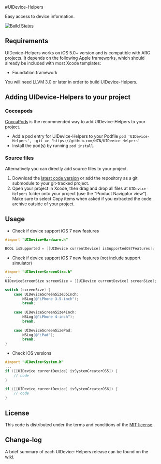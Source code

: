 #UIDevice-Helpers

Easy access to device information.

[![Build Status](https://api.travis-ci.org/NZN/UIDevice-Helpers.png)](https://api.travis-ci.org/NZN/UIDevice-Helpers.png)

## Requirements

UIDevice-Helpers works on iOS 5.0+ version and is compatible with ARC projects. It depends on the following Apple frameworks, which should already be included with most Xcode templates:

* Foundation.framework

You will need LLVM 3.0 or later in order to build UIDevice-Helpers.

## Adding UIDevice-Helpers to your project

### Cocoapods

[CocoaPods](http://cocoapods.org) is the recommended way to add UIDevice-Helpers to your project.

* Add a pod entry for UIDevice-Helpers to your Podfile `pod 'UIDevice-Helpers', :git => 'https://github.com/NZN/UIDevice-Helpers'`
* Install the pod(s) by running `pod install`.

### Source files

Alternatively you can directly add source files to your project.

1. Download the [latest code version](https://github.com/NZN/UIDevice-Helpers/archive/master.zip) or add the repository as a git submodule to your git-tracked project.
2. Open your project in Xcode, then drag and drop all files at `UIDevice-Helpers` folder onto your project (use the "Product Navigator view"). Make sure to select Copy items when asked if you extracted the code archive outside of your project.

## Usage

* Check if device support iOS 7 new features

```objective-c
#import "UIDevice+Hardware.h"
...
BOOL isSupported = [[UIDevice currentDevice] isSupportedOS7Features];
```

* Check if device support iOS 7 new features (not include support simulator)

```objective-c
#import "UIDevice+ScreenSize.h"
...
UIDeviceScreenSize screenSize = [[UIDevice currentDevice] screenSize];

switch (screenSize) {
	case UIDeviceScreenSize35Inch:
		NSLog(@"iPhone 3.5-inch");
        break;
            
	case UIDeviceScreenSize4Inch:
		NSLog(@"iPhone 4-inch");
		break;
            
	case UIDeviceScreenSizePad:
		NSLog(@"iPad");
		break;
}
```

* Check iOS versions

```objective-c
#import "UIDevice+System.h"
...
if ([[UIDevice currentDevice] isSystemGreaterOS5]) {
	// code
}

if ([[UIDevice currentDevice] isSystemGreaterOS6]) {
	// code
}
```

## License

This code is distributed under the terms and conditions of the [MIT license](LICENSE).

## Change-log

A brief summary of each UIDevice-Helpers release can be found on the [wiki](https://github.com/NZN/UIDevice-Helpers/wiki/Change-log).